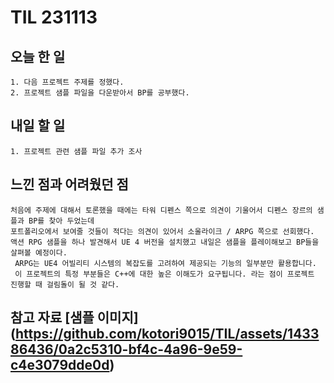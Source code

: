 TIL 231113
======


오늘 한 일
------

	1. 다음 프로젝트 주제를 정했다.
	2. 프로젝트 샘플 파일을 다운받아서 BP를 공부했다.




내일 할 일
------
	1. 프로젝트 관련 샘플 파일 추가 조사



느낀 점과 어려웠던 점
------
```
처음에 주제에 대해서 토론했을 때에는 타워 디펜스 쪽으로 의견이 기울어서 디펜스 장르의 샘플과 BP를 찾아 두었는데 
포트폴리오에서 보여줄 것들이 적다는 의견이 있어서 소울라이크 / ARPG 쪽으로 선회했다.
액션 RPG 샘플을 하나 발견해서 UE 4 버전을 설치했고 내일은 샘플을 플레이해보고 BP들을 살펴볼 예정이다.
 ARPG는 UE4 어빌리티 시스템의 복잡도를 고려하여 제공되는 기능의 일부분만 활용합니다. 
 이 프로젝트의 특정 부분들은 C++에 대한 높은 이해도가 요구됩니다. 라는 점이 프로젝트 진행할 때 걸림돌이 될 것 같다.

```

참고 자료
[샘플 이미지] (https://github.com/kotori9015/TIL/assets/143386436/0a2c5310-bf4c-4a96-9e59-c4e3079dde0d)
------
